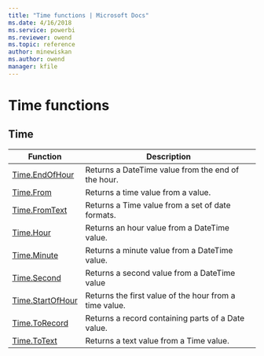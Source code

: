 ```yaml
---
title: "Time functions | Microsoft Docs"
ms.date: 4/16/2018
ms.service: powerbi
ms.reviewer: owend
ms.topic: reference
author: minewiskan
ms.author: owend
manager: kfile
---
```

# Time functions
 
  
## <a name="__toc348013456"></a>Time  
  
|Function|Description|  
|------------|---------------|  
|[Time.EndOfHour](time-endofhour.md)|Returns a DateTime value from the end of the hour.|  
|[Time.From](time-from.md)|Returns a time value from a value.|  
|[Time.FromText](time-fromtext.md)|Returns a Time value from a set of date formats.|  
|[Time.Hour](time-hour.md)|Returns an hour value from a DateTime value.|  
|[Time.Minute](time-minute.md)|Returns a minute value from a DateTime value.|  
|[Time.Second](time-second.md)|Returns a second value from a DateTime value|  
|[Time.StartOfHour](time-startofhour.md)|Returns the first value of the hour from a time value.|  
|[Time.ToRecord](time-torecord.md)|Returns a record containing parts of a Date value.|  
|[Time.ToText](time-totext.md)|Returns a text value from a Time value.|  
  
